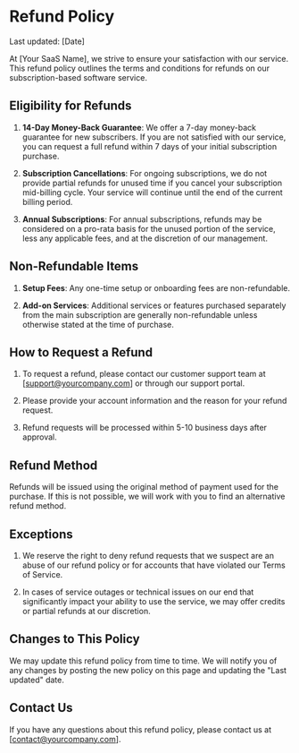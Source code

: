 # Refund Policy

Last updated: [Date]

At [Your SaaS Name], we strive to ensure your satisfaction with our service. This refund policy outlines the terms and conditions for refunds on our subscription-based software service.

## Eligibility for Refunds

1. **14-Day Money-Back Guarantee**: We offer a 7-day money-back guarantee for new subscribers. If you are not satisfied with our service, you can request a full refund within 7 days of your initial subscription purchase.

2. **Subscription Cancellations**: For ongoing subscriptions, we do not provide partial refunds for unused time if you cancel your subscription mid-billing cycle. Your service will continue until the end of the current billing period.

3. **Annual Subscriptions**: For annual subscriptions, refunds may be considered on a pro-rata basis for the unused portion of the service, less any applicable fees, and at the discretion of our management.

## Non-Refundable Items

1. **Setup Fees**: Any one-time setup or onboarding fees are non-refundable.

2. **Add-on Services**: Additional services or features purchased separately from the main subscription are generally non-refundable unless otherwise stated at the time of purchase.

## How to Request a Refund

1. To request a refund, please contact our customer support team at [support@yourcompany.com] or through our support portal.

2. Please provide your account information and the reason for your refund request.

3. Refund requests will be processed within 5-10 business days after approval.

## Refund Method

Refunds will be issued using the original method of payment used for the purchase. If this is not possible, we will work with you to find an alternative refund method.

## Exceptions

1. We reserve the right to deny refund requests that we suspect are an abuse of our refund policy or for accounts that have violated our Terms of Service.

2. In cases of service outages or technical issues on our end that significantly impact your ability to use the service, we may offer credits or partial refunds at our discretion.

## Changes to This Policy

We may update this refund policy from time to time. We will notify you of any changes by posting the new policy on this page and updating the "Last updated" date.

## Contact Us

If you have any questions about this refund policy, please contact us at [contact@yourcompany.com].
